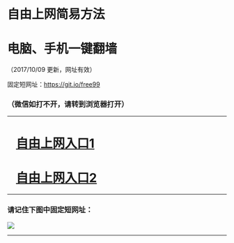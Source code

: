 ﻿# 自由上网简易方法

# 电脑、手机一键翻墙

（2017/10/09 更新，网址有效）

固定短网址：https://git.io/free99

### （微信如打不开，请转到浏览器打开）


***





# &nbsp;&nbsp; <a href="http://ft276951513.fwq-tz-1001.info/fwqtz01.html?t=100900111267 " target="_blank">自由上网入口1</a>
# &nbsp;&nbsp; <a href="http://ft3240326306.fwq-tz-1002.info/fwqtz02.html?t=100900119127 " target="_blank">自由上网入口2</a>
***

### 请记住下图中固定短网址：

<img src="https://s3-us-west-2.amazonaws.com/fwq-1001/yjfq-20170905okok.png" /> 


***

